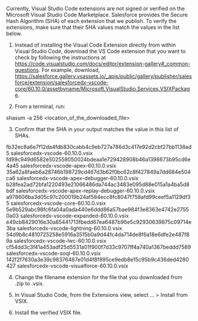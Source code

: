 Currently, Visual Studio Code extensions are not signed or verified on the
Microsoft Visual Studio Code Marketplace. Salesforce provides the Secure Hash
Algorithm (SHA) of each extension that we publish. To verify the extensions,
make sure that their SHA values match the values in the list below.

1. Instead of installing the Visual Code Extension directly from within Visual
   Studio Code, download the VS Code extension that you want to check by
   following the instructions at
   https://code.visualstudio.com/docs/editor/extension-gallery#_common-questions.
   For example, download,
   https://salesforce.gallery.vsassets.io/_apis/public/gallery/publisher/salesforce/extension/salesforcedx-vscode-core/60.10.0/assetbyname/Microsoft.VisualStudio.Services.VSIXPackage.

2. From a terminal, run:

shasum -a 256 <location_of_the_downloaded_file>

3. Confirm that the SHA in your output matches the value in this list of SHAs.

fb32ec8a6e7f12da4fdb830cabb4c9eb727a786d3c417e92d2cbf27bb1138ad5  salesforcedx-vscode-60.10.0.vsix
fd99c949d6582e502558050024bdeaa1e729428908b46a1398673b95cd6e4a45  salesforcedx-vscode-apex-60.10.0.vsix
35a62a8faeb6a28746b198729cd467d3b62f0bc62c8f427849a7dd684e504ca6  salesforcedx-vscode-apex-debugger-60.10.0.vsix
b28fea2ad72bfa1220493e21066486da744ac3483e095d88e015a1a4ba5d8bdf  salesforcedx-vscode-apex-replay-debugger-60.10.0.vsix
a978606ba3d05c97c200019b24af584ecc8fc8047f758afd99ceef5a1129df35  salesforcedx-vscode-core-60.10.0.vsix
5e9b529abc98fc6fa04a0ada440e6ddd86a57bae984f3e8363e4742e27550a03  salesforcedx-vscode-expanded-60.10.0.vsix
e49cb8429016e30a85441713fbedd67ea6487b96e5c92930639875c09714e3ba  salesforcedx-vscode-lightning-60.10.0.vsix
54d9b8c4810725258e5916a3515b0a9d44fc4da714de8f6a18e6dfe2e487f89a  salesforcedx-vscode-lwc-60.10.0.vsix
cf54dd3c3f41a453adf25d5531a01f900f7d33c9707ff4a740a1367beddd7589  salesforcedx-vscode-soql-60.10.0.vsix
142f2f7630a3e39c98376467e01d4f8f895ce9edb8e15c95b9c436ded4280427  salesforcedx-vscode-visualforce-60.10.0.vsix


4. Change the filename extension for the file that you downloaded from .zip to
.vsix.

5. In Visual Studio Code, from the Extensions view, select ... > Install from
VSIX.

6. Install the verified VSIX file.

